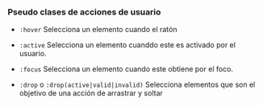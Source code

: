 ### Pseudo clases de acciones de usuario

- ```:hover``` 
    Selecciona un elemento cuando el ratón

- ```:active```
    Selecciona un elemento cuanddo este es activado por el usuario.

- ```:focus```
    Selecciona un elemento cuando este obtiene por el foco.

- ```:drop``` o ```:drop(active|valid|invalid)```
    Selecciona elementos que son el objetivo de una acción de arrastrar y soltar

